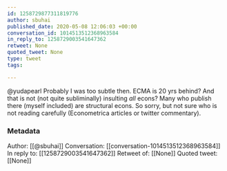 ```yaml
---
id: 1258729877311819776
author: sbuhai
published_date: 2020-05-08 12:06:03 +00:00
conversation_id: 1014513512368963584
in_reply_to: 1258729003541647362
retweet: None
quoted_tweet: None
type: tweet
tags:

---
```


@yudapearl Probably I was too subtle then. ECMA is 20 yrs behind? And that is not (not quite subliminally) insulting *all* econs? Many who publish there (myself included) are structural econs. So sorry, but not sure who is not reading carefully (Econometrica articles or twitter commentary).

### Metadata

Author: [[@sbuhai]]
Conversation: [[conversation-1014513512368963584]]
In reply to: [[1258729003541647362]]
Retweet of: [[None]]
Quoted tweet: [[None]]
